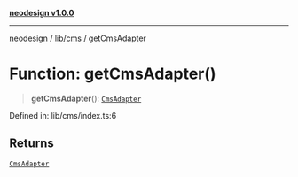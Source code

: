 [**neodesign v1.0.0**](../../../README.md)

***

[neodesign](../../../modules.md) / [lib/cms](../README.md) / getCmsAdapter

# Function: getCmsAdapter()

> **getCmsAdapter**(): [`CmsAdapter`](../interfaces/interfaces/CmsAdapter.md)

Defined in: lib/cms/index.ts:6

## Returns

[`CmsAdapter`](../interfaces/interfaces/CmsAdapter.md)
